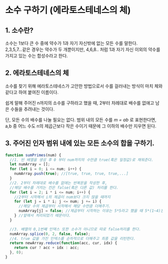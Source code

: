 # 소수 구하기 (에라토스테네스의 체)

## 1. 소수란?

소수는 1보다 큰 수 중에 약수가 1과 자기 자신밖에 없는 모든 수를 말한다.  
2,3,5,7...같은 경우는 약수가 두 개뿐이지만, 4,6,8.. 처럼 1과 자기 자신 이외의 약수를 가지고 있는 수는 합성수라고 한다.

## 2. 에라토스테네스의 체

소수를 찾기 위해 에라토스테네스가 고안한 방법으로서 수를 걸러내는 방식이 마치 체와 같다고 하여 붙여진 이름이다.

쉽게 말해 주어진 n까지의 소수를 구하라고 했을 때, 2부터 차례대로 배수를 없애고 남은 수들을 추려내는 것이다.

단, 모든 수의 배수를 나눌 필요는 없다. 범위 내의 모든 수를 _m = ab_ 로 표현한다면, a,b 중 어느 수도 n의 제곱근보다 작은 수이기 때문에 그 이하의 배수만 지우면 된다.

## 3. 주어진 인자 범위 내에 있는 모든 소수의 합을 구하기.

```javascript
function sumPrimes(num) {
  //1. 빈 배열을 생성 후 0 부터 num까지의 수만큼 true(혹은 일정값)로 채워준다.
  let numArray = [];
  for (let i = 0; i <= num; i++) {
    numArray.push(true); //[true, true, true, true,...]
  }
  //2. 2부터 차례대로 배수를 없애는 반복문을 작성한 후,
  //해당 배수를 거치는 칸은 false(혹은 다른 값) 처리를 한다.
  for (let i = 2; i * i <= num; i++) {
    //2부터 시작해서 i의 제곱이 num보다 크지 않을 때까지
    for (let j = i * i; j <= num; j += i) {
      //해당 수의 제곱부터 시작해서 해당 수만큼 더해주기.
      numArray[j] = false; //제곱부터 시작하는 이유는 5*5라고 했을 때 5*(1~4)는 뒤바뀌어
    } //앞에서 처리되었기 때문이다.
  }

  //3. 배열의 0,1번째 인덱스 또한 소수가 아니므로 따로 false처리를 한다.
  numArray.splice(0, 2, false, false);
  //4. true 값을 가진 인덱스를 순차적으로 더해주고 최종 값을 리턴한다.
  return newArray.reduce(function(acc, cur, idx) {
    return cur ? acc + idx : acc;
  }, 0);
}
```
